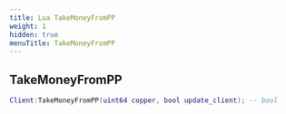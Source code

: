 ```yaml
---
title: Lua TakeMoneyFromPP
weight: 1
hidden: true
menuTitle: TakeMoneyFromPP
---
```

## TakeMoneyFromPP
```lua
Client:TakeMoneyFromPP(uint64 copper, bool update_client); -- bool
```